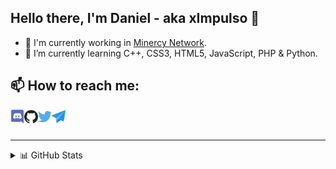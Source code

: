## Hello there, I'm Daniel - aka xImpulso 👋

- 🔭 I'm currently working in [Minercy Network](https://github.com/Minercy-Network).
- 🌱 I’m currently learning C++, CSS3, HTML5, JavaScript, PHP & Python.

## 📫 How to reach me:

[<img align="left" alt="xImpulso | Discord" width="22px" src="img/Discord.png" />][discord]
[<img align="left" alt="xImpulso | GitHub" width="22px" src="img/Github.png" />][github]
[<img align="left" alt="xImpulso | Twitter" width="22px" src="img/Twitter.png" />][twitter]
[<img align="left" alt="xImpulso | Email" width="22px" src="img/Email.png" />][email]

<br />
<br />

---

<details>
  <summary>📊 GitHub Stats</summary>
  <br />

  <img align="center" alt="xImpulso's GitHub Stats" src="https://github-readme-stats.vercel.app/api?username=xImpulso&count_private=true&show_icons=true&theme=discord_old_blurple&hide_border=true" />

</details>

<!-- LINKS -->

[discord]: https://discord.com/users/232166211910107136
[email]: mailto:xImpulso@minercy.net
[github]: https://github.com/xImpulso
[twitter]: https://twitter.com/xImpulso_
